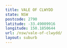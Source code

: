 ```yaml
---
title: VALE OF CLWYDD
state: NSW
postcode: 2790
latitude: -33.49009916
longitude: 150.1850644
url: /nsw/vale-of-clwydd/
layout: suburb
---
```

